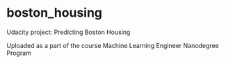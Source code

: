 # boston_housing
Udacity project: Predicting Boston Housing

Uploaded as a part of the course 
Machine Learning Engineer Nanodegree Program
